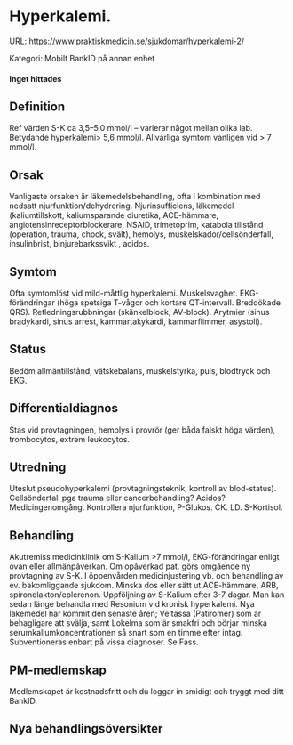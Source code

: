 # Hyperkalemi.

URL: https://www.praktiskmedicin.se/sjukdomar/hyperkalemi-2/



Kategori: Mobilt BankID på annan enhet

#### Inget hittades

## Definition

Ref värden S-K ca 3,5–5,0 mmol/l – varierar något mellan olika lab. Betydande hyperkalemi> 5,6 mmol/l. Allvarliga symtom vanligen vid > 7 mmol/l.

## Orsak

Vanligaste orsaken är läkemedelsbehandling, ofta i kombination med nedsatt njurfunktion/dehydrering.
Njurinsufficiens, läkemedel (kaliumtillskott, kaliumsparande diuretika, ACE-hämmare, angiotensinreceptorblockerare, NSAID, trimetoprim, katabola tillstånd (operation, trauma, chock, svält), hemolys, muskelskador/cellsönderfall, insulinbrist, binjurebarkssvikt , acidos.

## Symtom

Ofta symtomlöst vid mild-måttlig hyperkalemi.
Muskelsvaghet.
EKG-förändringar (höga spetsiga T-vågor och kortare QT-intervall. Breddökade QRS). Retledningsrubbningar (skänkelblock, AV-block).
Arytmier (sinus bradykardi, sinus arrest, kammartakykardi, kammarflimmer, asystoli).

## Status

Bedöm allmäntillstånd, vätskebalans, muskelstyrka, puls, blodtryck och EKG.

## Differentialdiagnos

Stas vid provtagningen, hemolys i provrör (ger båda falskt höga värden), trombocytos, extrem leukocytos.

## Utredning

Uteslut pseudohyperkalemi (provtagningsteknik, kontroll av blod-status). Cellsönderfall pga trauma eller cancerbehandling? Acidos? Medicingenomgång. Kontrollera njurfunktion, P-Glukos. CK. LD. S-Kortisol.

## Behandling

Akutremiss medicinklinik om S-Kalium >7 mmol/l, EKG-förändringar enligt ovan eller allmänpåverkan. Om opåverkad pat. görs omgående ny provtagning av S-K. I öppenvården medicinjustering vb. och behandling av ev. bakomliggande sjukdom. Minska dos eller sätt ut ACE-hämmare, ARB, spironolakton/eplerenon. Uppföljning av S-Kalium efter 3-7 dagar. Man kan sedan länge behandla med Resonium vid kronisk hyperkalemi. Nya läkemedel har kommit den senaste åren; Veltassa (Patiromer) som är behagligare att svälja, samt Lokelma som är smakfri och börjar minska serumkaliumkoncentrationen så snart som en timme efter intag. Subventioneras enbart på vissa diagnoser. Se Fass.

## PM-medlemskap

Medlemskapet är kostnadsfritt och du loggar in smidigt och tryggt med ditt BankID.

## Nya behandlingsöversikter

